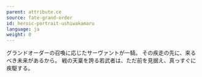 ```yaml
---
parent: attribute.ce
source: fate-grand-order
id: heroic-portrait-ushiwakamaru
language: ja
weight: 0
---
```


グランドオーダーの召喚に応じたサーヴァントが一騎。
その疾走の先に、来るべき未来があるから。
戦の天稟を誇る若武者は、ただ前を見据え、真っすぐに疾駆する。
